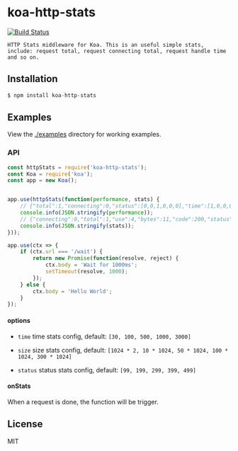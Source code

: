 # koa-http-stats
[![Build Status](https://travis-ci.org/vicanso/koa-http-stats.svg?branch=master)](https://travis-ci.org/vicanso/koa-http-stats)
	
	HTTP Stats middleware for Koa. This is an useful simple stats, include: request total, request connecting total, request handle time and so on.

## Installation

```js
$ npm install koa-http-stats
```

## Examples

  View the [./examples](examples) directory for working examples.


### API

```js
const httpStats = require('koa-http-stats');
const Koa = require('koa');
const app = new Koa();


app.use(httpStats(function(performance, stats) {
	// {"total":1,"connecting":0,"status":[0,0,1,0,0,0],"time":[1,0,0,0,0,0],"size":[1,0,0,0,0,0],"busy":[1,0,0,0,0]}
	console.info(JSON.stringify(performance));
	// {"connecting":0,"total":1,"use":4,"bytes":11,"code":200,"status":2,"spdy":0,"size":0,"busy":0}
	console.info(JSON.stringify(stats));
}));

app.use(ctx => {
	if (ctx.url === '/wait') {
		return new Promise(function(resolve, reject) {
			ctx.body = 'Wait for 1000ms';
			setTimeout(resolve, 1000);
		});
	} else {
		ctx.body = 'Hello World';
	}
});

```

#### options

- `time` time stats config, default: `[30, 100, 500, 1000, 3000]`

- `size` size stats config, default: `[1024 * 2, 10 * 1024, 50 * 1024, 100 * 1024, 300 * 1024]`

- `status` status stats config, default: `[99, 199, 299, 399, 499]`


#### onStats

When a request is done, the function will be trigger. 


## License

MIT
